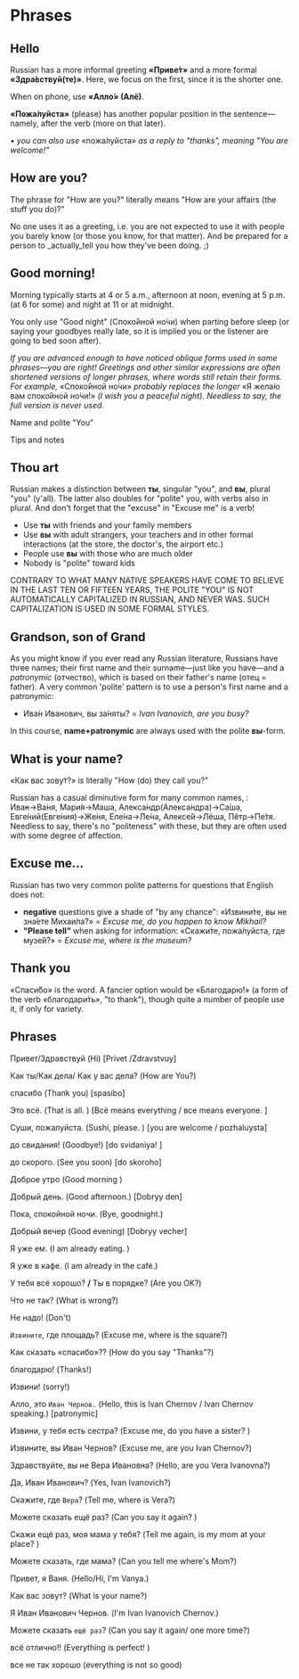 # Phrases

## Hello

Russian has a more informal greeting **«Приве́т»** and a more formal **«Здра́вствуй\(те\)»**. Here, we focus on the first, since it is the shorter one.

When on phone, use **«Алло́» \(Алё\)**.

**«Пожа́луйста»** \(please\) has another popular position in the sentence—namely, after the verb \(more on that later\).

• _you can also use_ «пожа́луйста» _as a reply to "thanks", meaning "You are welcome!"_

## How are you?

The phrase for "How are you?" literally means "How are your affairs \(the stuff you do\)?"

No one uses it as a greeting, i.e. you are not expected to use it with people you barely know \(or those you know, for that matter\). And be prepared for a person to \_actually\_tell you how they've been doing. ;\)

## Good morning!

Morning typically starts at 4 or 5 a.m., afternoon at noon, evening at 5 p.m. \(at 6 for some\) and night at 11 or at midnight.

You only use "Good night" \(Споко́йной но́чи\) when parting before sleep \(or saying your goodbyes really late, so it is implied you or the listener are going to bed soon after\).

_If you are advanced enough to have noticed oblique forms used in some phrases—you are right! Greetings and other similar expressions are often shortened versions of longer phrases, where words still retain their forms. For example,_ «Споко́йной но́чи» _probably replaces the longer_ «Я жела́ю вам споко́йной но́чи!» _\(I wish you a peaceful night\). Needless to say, the full version is never used._

Name and polite "You"

Tips and notes

## Thou art

Russian makes a distinction between **ты**, singular "you", and **вы**, plural "you" \(y'all\). The latter also doubles for "polite" you, with verbs also in plural. And don't forget that the "excuse" in "Excuse me" is a verb!

* Use **ты** with friends and your family members
* Use **вы** with adult strangers, your teachers and in other formal interactions \(at the store, the doctor's, the airport etc.\)
* People use **вы** with those who are much older
* Nobody is "polite" toward kids

CONTRARY TO WHAT MANY NATIVE SPEAKERS HAVE COME TO BELIEVE IN THE LAST TEN OR FIFTEEN YEARS, THE POLITE "YOU" IS NOT AUTOMATICALLY CAPITALIZED IN RUSSIAN, AND NEVER WAS. SUCH CAPITALIZATION IS USED IN SOME FORMAL STYLES.

## Grandson, son of Grand

As you might know if you ever read any Russian literature, Russians have three names; their first name and their surname—just like you have—and a _patronymic_ \(отчество\), which is based on their father's name \(отец = father\). A very common 'polite' pattern is to use a person's first name and a patronymic:

* Ива́н Иванович, вы за́няты? = _Ivan Ivanovich, are you busy?_

In this course, **name+patronymic** are always used with the polite **вы**-form.

## What is your name?

«Как вас зову́т?» is literally "How \(do\) they call you?"

Russian has a casual diminutive form for many common names, : Ива̓н→Ва́ня, Мари́я→Маша, Алекса́ндр\(Алекса́ндра\)→Са́ша, Евге́ний\(Евге́ния\)→Же́ня, Еле́на→Ле́на, Алексе́й→Лёша, Пётр→Пе́тя. Needless to say, there's no "politeness" with these, but they are often used with some degree of affection.

## Excuse me...

Russian has two very common polite patterns for questions that English does not:

* **negative** questions give a shade of "by any chance": «Извини́те, вы не зна́ете Михаи́ла?» = _Excuse me, do you happen to know Mikhail?_
* **"Please tell"** when asking for information: «Скажи́те, пожа́луйста, где музе́й?» = _Excuse me, where is the museum?_

## Thank you

«Спаси́бо» is the word. A fancier option would be «Благодарю́!» \(a form of the verb «благодари́ть», "to thank"\), though quite a number of people use it, if only for variety.

## Phrases

Привет/Здравствуй \(Hi\) \[Privet /Zdravstvuy\]

Как ты/Как дела/ Как у вас дела? \(How are You?\)

спасибо \(Thank you\) \[spasibo\]

Это всё. \(That is all. \) \[Всё means everything / все means everyone. \]

Суши, пожалуйста. \(Sushi, please. \) \[you are welcome / pozhaluysta\]

до свидания! \(Goodbye!\) \[do svidaniya! \]

до скорого. \(See you soon\) \[do skoroho\]

Доброе утро \(Good morning \)

Добрый день. \(Good afternoon.\) \[Dobryy den\]

Пока, спокойной ночи. \(Bye, goodnight.\)

Добрый вечер \(Good evening\) \[Dobryy vecher\]

Я уже ем. \(I am already eating. \)

Я уже в кафе. \(I am already in the café.\)

У тебя всё хорошо? **/** Ты в порядке? \(Are you OK?\)

Что не так? \(What is wrong?\)

Не надо! \(Don't\)

`Извините`, где площадь? \(Excuse me, where is the square?\)

Как сказать «спасибо»?? \(How do you say "Thanks"?\)

благодарю! \(Thanks!\)

Извини! \(sorry!\)

Алло, это `Иван Чернов.` \(Hello, this is Ivan Chernov / Ivan Chernov speaking.\) \[patronymic\]

Извини, у тебя есть сестра? \(Excuse me, do you have a sister? \)

Извините, вы Иван Чернов? \(Excuse me, are you Ivan Chernov?\)

Здравствуйте, вы не Вера Ивановна? \(Hello, are you Vera Ivanovna?\)

Да, Иван Иванович? \(Yes, Ivan Ivanovich?\)

Скажите, где `Вера`? \(Tell me, where is Vera?\)

Можете сказать ещё раз? \(Can you say it again? \)

Скажи ещё раз, моя мама у тебя? \(Tell me again, is my mom at your place? \)

Можете сказать, где мама? \(Can you tell me where's Mom?\)

Привет, я Ваня. \(Hello/Hi, I'm Vanya.\)

Как вас зовут? \(What is your name?\)

Я Иван Иванович Чернов. \(I'm Ivan Ivanovich Chernov.\)

Можете сказать `ещё раз`? \(Can you say it again/ one more time?\)

всё отлично!! \(Everything is perfect! \)

все не так хорошо \(everything is not so good\)

